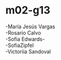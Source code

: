 # m02-g13

-María Jesús Vargas <br>
-Rosario Calvo <br>
-Sofia Edwards- <br>
-SofiaZipfel <br>
-Victoriia Sandoval <br> 
